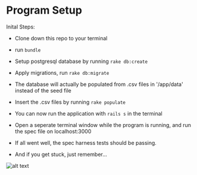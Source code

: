 # Program Setup

Inital Steps:

* Clone down this repo to your terminal

* run ```bundle``` 

* Setup postgresql database by running ```rake db:create```

* Apply migrations, run ```rake db:migrate```

* The database will actually be populated from .csv files in '/app/data' instead of the seed file

* Insert the .csv files by running ```rake populate```

* You can now run the application with ```rails s``` in the terminal

* Open a seperate terminal window while the program is running, and run the spec file on localhost:3000

* If all went well, the spec harness tests should be passing.

* And if you get stuck, just remember...

![alt text](http://s2.quickmeme.com/img/f5/f577bc2f6bad1884e3167814ae3c64c317a5f1978e2d71ec08c11d3856611256.jpg)
